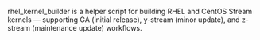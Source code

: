 rhel_kernel_builder is a helper script for building RHEL and CentOS Stream
kernels — supporting GA (initial release), y-stream (minor update), and
z-stream (maintenance update) workflows.

